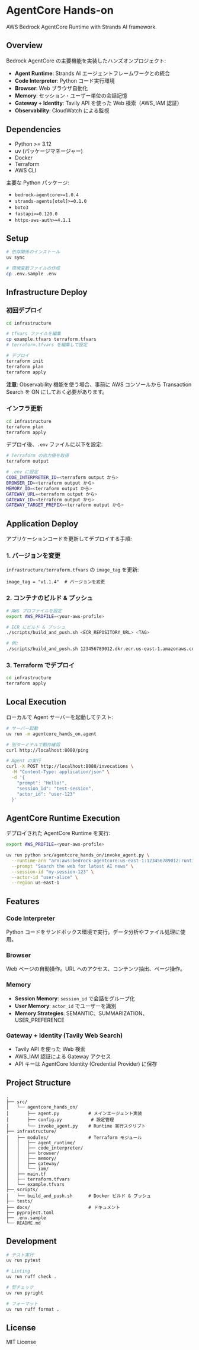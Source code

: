# AgentCore Hands-on

AWS Bedrock AgentCore Runtime with Strands AI framework.

## Overview

Bedrock AgentCore の主要機能を実装したハンズオンプロジェクト:

- **Agent Runtime**: Strands AI エージェントフレームワークとの統合
- **Code Interpreter**: Python コード実行環境
- **Browser**: Web ブラウザ自動化
- **Memory**: セッション・ユーザー単位の会話記憶
- **Gateway + Identity**: Tavily API を使った Web 検索（AWS_IAM 認証）
- **Observability**: CloudWatch による監視

## Dependencies

- Python >= 3.12
- uv (パッケージマネージャー)
- Docker
- Terraform
- AWS CLI

主要な Python パッケージ:
- `bedrock-agentcore>=1.0.4`
- `strands-agents[otel]>=0.1.0`
- `boto3`
- `fastapi>=0.120.0`
- `httpx-aws-auth>=4.1.1`

## Setup

```bash
# 依存関係のインストール
uv sync

# 環境変数ファイルの作成
cp .env.sample .env
```

## Infrastructure Deploy

### 初回デプロイ

```bash
cd infrastructure

# tfvars ファイルを編集
cp example.tfvars terraform.tfvars
# terraform.tfvars を編集して設定

# デプロイ
terraform init
terraform plan
terraform apply
```

**注意**: Observability 機能を使う場合、事前に AWS コンソールから Transaction Search を ON にしておく必要があります。

### インフラ更新

```bash
cd infrastructure
terraform plan
terraform apply
```

デプロイ後、`.env` ファイルに以下を設定:

```bash
# Terraform の出力値を取得
terraform output

# .env に設定
CODE_INTERPRETER_ID=<terraform output から>
BROWSER_ID=<terraform output から>
MEMORY_ID=<terraform output から>
GATEWAY_URL=<terraform output から>
GATEWAY_ID=<terraform output から>
GATEWAY_TARGET_PREFIX=<terraform output から>
```

## Application Deploy

アプリケーションコードを更新してデプロイする手順:

### 1. バージョンを変更

`infrastructure/terraform.tfvars` の `image_tag` を更新:

```hcl
image_tag = "v1.1.4"  # バージョンを変更
```

### 2. コンテナのビルド & プッシュ

```bash
# AWS プロファイルを設定
export AWS_PROFILE=<your-aws-profile>

# ECR にビルド & プッシュ
./scripts/build_and_push.sh <ECR_REPOSITORY_URL> <TAG>

# 例:
./scripts/build_and_push.sh 123456789012.dkr.ecr.us-east-1.amazonaws.com/agentcore-hands-on-my-agent v1.1.4
```

### 3. Terraform でデプロイ

```bash
cd infrastructure
terraform apply
```

## Local Execution

ローカルで Agent サーバーを起動してテスト:

```bash
# サーバー起動
uv run -m agentcore_hands_on.agent

# 別ターミナルで動作確認
curl http://localhost:8080/ping

# Agent の実行
curl -X POST http://localhost:8080/invocations \
  -H "Content-Type: application/json" \
  -d '{
    "prompt": "Hello!",
    "session_id": "test-session",
    "actor_id": "user-123"
  }'
```

## AgentCore Runtime Execution

デプロイされた AgentCore Runtime を実行:

```bash
export AWS_PROFILE=<your-aws-profile>

uv run python src/agentcore_hands_on/invoke_agent.py \
  --runtime-arn "arn:aws:bedrock-agentcore:us-east-1:123456789012:runtime/your-runtime-id" \
  --prompt "Search the web for latest AI news" \
  --session-id "my-session-123" \
  --actor-id "user-alice" \
  --region us-east-1
```

## Features

### Code Interpreter
Python コードをサンドボックス環境で実行。データ分析やファイル処理に使用。

### Browser
Web ページの自動操作。URL へのアクセス、コンテンツ抽出、ページ操作。

### Memory
- **Session Memory**: `session_id` で会話をグループ化
- **User Memory**: `actor_id` でユーザーを識別
- **Memory Strategies**: SEMANTIC、SUMMARIZATION、USER_PREFERENCE

### Gateway + Identity (Tavily Web Search)
- Tavily API を使った Web 検索
- AWS_IAM 認証による Gateway アクセス
- API キーは AgentCore Identity (Credential Provider) に保存

## Project Structure

```
.
├── src/
│   └── agentcore_hands_on/
│       ├── agent.py           # メインエージェント実装
│       ├── config.py           # 設定管理
│       └── invoke_agent.py    # Runtime 実行スクリプト
├── infrastructure/
│   ├── modules/               # Terraform モジュール
│   │   ├── agent_runtime/
│   │   ├── code_interpreter/
│   │   ├── browser/
│   │   ├── memory/
│   │   ├── gateway/
│   │   └── iam/
│   ├── main.tf
│   ├── terraform.tfvars
│   └── example.tfvars
├── scripts/
│   └── build_and_push.sh      # Docker ビルド & プッシュ
├── tests/
├── docs/                      # ドキュメント
├── pyproject.toml
├── .env.sample
└── README.md
```

## Development

```bash
# テスト実行
uv run pytest

# Linting
uv run ruff check .

# 型チェック
uv run pyright

# フォーマット
uv run ruff format .
```

## License

MIT License
